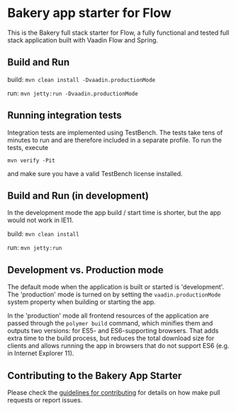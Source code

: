 # Bakery app starter for Flow

This is the Bakery full stack starter for Flow, a fully functional and tested full stack application built with Vaadin Flow and Spring.

## Build and Run

build: `mvn clean install -Dvaadin.productionMode`

run: `mvn jetty:run -Dvaadin.productionMode`

## Running integration tests

Integration tests are implemented using TestBench. The tests take tens of minutes to run and are therefore included in a separate profile. To run the tests, execute

`mvn verify -Pit`

and make sure you have a valid TestBench license installed.

## Build and Run (in development)

In the development mode the app build / start time is shorter, but the app would not work in IE11.

build: `mvn clean install`

run:  `mvn jetty:run`


## Development vs. Production mode

The default mode when the application is built or started is 'development'. The 'production' mode is turned on by setting the `vaadin.productionMode` system property when building or starting the app.

In the 'production' mode all frontend resources of the application are passed through the `polymer build` command, which minifies them and outputs two versions: for ES5- and ES6-supporting browsers. That adds extra time to the build process, but reduces the total download size for clients and allows running the app in browsers that do not support ES6 (e.g. in Internet Explorer 11).


## Contributing to the Bakery App Starter

Please check the [guidelines for contributing](CONTRIBUTING.md) for details on how make pull requests or report issues.
